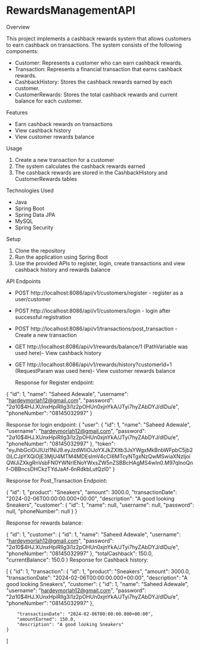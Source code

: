 # RewardsManagementAPI

Overview

This project implements a cashback rewards system that allows customers to earn cashback on transactions. The system consists of the following components:

- Customer: Represents a customer who can earn cashback rewards.
- Transaction: Represents a financial transaction that earns cashback rewards.
- CashbackHistory: Stores the cashback rewards earned by each customer.
- CustomerRewards: Stores the total cashback rewards and current balance for each customer.

Features

- Earn cashback rewards on transactions
- View cashback history
- View customer rewards balance

Usage

1. Create a new transaction for a customer
2. The system calculates the cashback rewards earned
3. The cashback rewards are stored in the CashbackHistory and CustomerRewards tables

Technologies Used

- Java
- Spring Boot
- Spring Data JPA
- MySQL
- Spring Security

Setup

1. Clone the repository
2. Run the application using Spring Boot
3. Use the provided APIs to register, login, create transactions and view cashback history and rewards balance
   

API Endpoints
- POST  http://localhost:8086/api/v1/customers/register - register as a user/customer
- POST  http://localhost:8086/api/v1/customers/login - login after successful registration
- POST  http://localhost:8086/api/v1/transactions/post_transaction - Create a new transaction
- GET   http://localhost:8086/api/v1/rewards/balance/1   (PathVariable was used here)- View cashback history
- GET   http://localhost:8086/api/v1/rewards/history?customerId=1  (RequestParam was used here)- View customer rewards balance

  Response for Register endpoint:

{
    "id": 1,
    "name": "Saheed Adewale",
    "username": "hardeymorlah12@gmail.com",
    "password": "$2a$10$4HJ.XUnxHpiRllg3i1z2pOHUn0xjnYkA/JTyi7hyZAbDYJ/dlDu/e",
    "phoneNumber": "08145032997"
}

 Response for login endpoint:
 {
    "user": {
        "id": 1,
        "name": "Saheed Adewale",
        "username": "hardeymorlah12@gmail.com",
        "password": "$2a$10$4HJ.XUnxHpiRllg3i1z2pOHUn0xjnYkA/JTyi7hyZAbDYJ/dlDu/e",
        "phoneNumber": "08145032997"
    },
    "token": "eyJhbGciOiJIUzI1NiJ9.eyJzdWIiOiJoYXJkZXltb3JsYWgxMkBnbWFpbC5jb20iLCJpYXQiOjE3MjU4MTM4MDEsImV4cCI6MTcyNTgxNzQwMSwiaXNzIjoiQWJiZXkgRnVsbFN0YWNrIENoYWxsZW5nZSBBcHAgMS4wIn0.M97qInoQnf-OBBncsDHCkzTYdJaAf-6nRdkbLutQzl0"
}

Response for Post_Transaction Endpoint:

{
    "id": 1,
    "product": "Sneakers",
    "amount": 3000.0,
    "transactionDate": "2024-02-06T00:00:00.000+00:00",
    "description": "A good looking Sneakers",
    "customer": {
        "id": 1,
        "name": null,
        "username": null,
        "password": null,
        "phoneNumber": null
    }
}

Response for rewards balance:

{
    "id": 1,
    "customer": {
        "id": 1,
        "name": "Saheed Adewale",
        "username": "hardeymorlah12@gmail.com",
        "password": "$2a$10$4HJ.XUnxHpiRllg3i1z2pOHUn0xjnYkA/JTyi7hyZAbDYJ/dlDu/e",
        "phoneNumber": "08145032997"
    },
    "totalCashback": 150.0,
    "currentBalance": 150.0
}
Response for Cashback history: 

[
    {
        "id": 1,
        "transaction": {
            "id": 1,
            "product": "Sneakers",
            "amount": 3000.0,
            "transactionDate": "2024-02-06T00:00:00.000+00:00",
            "description": "A good looking Sneakers",
            "customer": {
                "id": 1,
                "name": "Saheed Adewale",
                "username": "hardeymorlah12@gmail.com",
                "password": "$2a$10$4HJ.XUnxHpiRllg3i1z2pOHUn0xjnYkA/JTyi7hyZAbDYJ/dlDu/e",
                "phoneNumber": "08145032997"
            },
            
        "transactionDate": "2024-02-06T00:00:00.000+00:00",
        "amountEarned": 150.0,
        "description": "A good looking Sneakers"
    }
]
